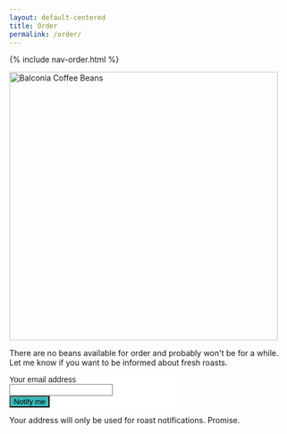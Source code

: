 ```yaml
---
layout: default-centered
title: Order
permalink: /order/
---
```


{% include nav-order.html %}

<div class="package"><img src="{{ site.baseurl }}/assets/balconia_package_placeholder.png" width="480" alt="Balconia Coffee Beans" />
</div>

<div class="about">
	<p>There are no beans available for order and probably won't be for a while. Let me know if you want to be informed about fresh roasts.</p>

<!-- Begin MailChimp Signup Form -->
<link href="//cdn-images.mailchimp.com/embedcode/classic-10_7.css" rel="stylesheet" type="text/css">
<style type="text/css">
	#mc_embed_signup{background:#fff; clear:left; font:14px Helvetica,Arial,sans-serif; }

</style>
<div id="mc_embed_signup" style="width:300px;">
<form action="//plontsch.us12.list-manage.com/subscribe/post?u=1b36b81eaf68e3e93b629580e&amp;id=ebfca1557e" method="post" id="mc-embedded-subscribe-form" name="mc-embedded-subscribe-form" class="validate" target="_blank" novalidate>
    <div id="mc_embed_signup_scroll">

<div class="mc-field-group">
	<label for="mce-EMAIL">Your email address </label>
	<input type="email" value="" name="EMAIL" class="required email" id="mce-EMAIL">
</div>
	<div id="mce-responses" class="clear">
		<div class="response" id="mce-error-response" style="display:none"></div>
		<div class="response" id="mce-success-response" style="display:none"></div>
	</div>    <!-- real people should not fill this in and expect good things - do not remove this or risk form bot signups-->
    <div style="position: absolute; left: -5000px;" aria-hidden="true"><input type="text" name="b_1b36b81eaf68e3e93b629580e_ebfca1557e" tabindex="-1" value=""></div>
    <div class="clear"><input type="submit" value="Notify me" name="subscribe" id="mc-embedded-subscribe" class="button" style="background-color: #38B8B7;"></div>
    </div>
</form>
</div>

<!--End mc_embed_signup-->

</div>

<div class="comment">
<p>Your address will only be used for roast notifications. Promise.</p>
</div>
